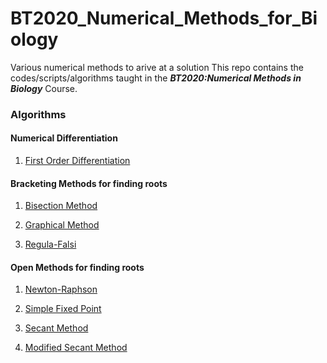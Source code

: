 # BT2020_Numerical_Methods_for_Biology
Various numerical methods to arive at a solution 
This repo contains the codes/scripts/algorithms taught in the **_BT2020:Numerical Methods in Biology_** Course. 

### Algorithms

#### Numerical Differentiation
1. [First Order Differentiation](https://github.com/atharva-mandar-phatak/BT2020_Numerical_Methods_for_Biology/blob/main/numDiffFirstOrder.cpp) 


#### Bracketing Methods for finding roots
1. [Bisection Method](https://github.com/atharva-mandar-phatak/BT2020_Numerical_Methods_for_Biology/blob/main/Bisection_Method.py) 

2. [Graphical Method](https://github.com/atharva-mandar-phatak/BT2020_Numerical_Methods_for_Biology/blob/main/Graphical_Method.py) 

3. [Regula-Falsi](https://github.com/atharva-mandar-phatak/BT2020_Numerical_Methods_for_Biology/blob/main/regula_falsi.m) 


#### Open Methods for finding roots

1. [Newton-Raphson](https://github.com/atharva-mandar-phatak/BT2020_Numerical_Methods_for_Biology/blob/main/Newton_Raphson.py) 

2. [Simple Fixed Point](https://github.com/atharva-mandar-phatak/BT2020_Numerical_Methods_for_Biology/blob/main/Simple_Fixed_Point_Iteration.py) 

3. [Secant Method](https://github.com/atharva-mandar-phatak/BT2020_Numerical_Methods_for_Biology/blob/main/secant_method.m) 

4. [Modified Secant Method](https://github.com/atharva-mandar-phatak/BT2020_Numerical_Methods_for_Biology/blob/main/modified_secant_method.m) 
